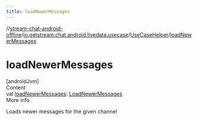 ```yaml
---
title: loadNewerMessages
---
```

//[stream-chat-android-offline](../../../index.md)/[io.getstream.chat.android.livedata.usecase](../index.md)/[UseCaseHelper](index.md)/[loadNewerMessages](loadNewerMessages.md)



# loadNewerMessages  
[androidJvm]  
Content  
val [loadNewerMessages](loadNewerMessages.md): [LoadNewerMessages](../LoadNewerMessages/index.md)  
More info  


Loads newer messages for the given channel

  



